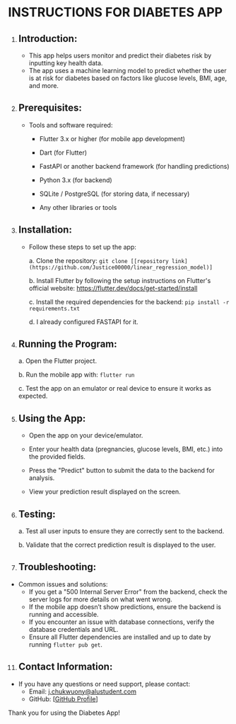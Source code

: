 # INSTRUCTIONS FOR DIABETES APP

1. ## Introduction:
   - This app helps users monitor and predict their diabetes risk by inputting key health data.
   - The app uses a machine learning model to predict whether the user is at risk for diabetes based on factors like glucose levels, BMI, age, and more.

2. ## Prerequisites:
   - Tools and software required:
     
     - Flutter 3.x or higher (for mobile app development)
       
     - Dart (for Flutter)
       
     - FastAPI or another backend framework (for handling predictions)
       
     - Python 3.x (for backend)
       
     - SQLite / PostgreSQL (for storing data, if necessary)
       
     - Any other libraries or tools

3. ## Installation:
   - Follow these steps to set up the app:
     
     a. Clone the repository: `git clone [[repository link](https://github.com/Justice00000/linear_regression_model)]`
   
     b. Install Flutter by following the setup instructions on Flutter's official website: https://flutter.dev/docs/get-started/install
     
     c. Install the required dependencies for the backend: `pip install -r requirements.txt`
     
     d. I already configured FASTAPI for it.

5. ## Running the Program:
     a. Open the Flutter project.
   
     b. Run the mobile app with: `flutter run`
   
     c. Test the app on an emulator or real device to ensure it works as expected.

7. ## Using the App:
   - Open the app on your device/emulator.
     
   - Enter your health data (pregnancies, glucose levels, BMI, etc.) into the provided fields.
     
   - Press the "Predict" button to submit the data to the backend for analysis.
     
   - View your prediction result displayed on the screen.

8. ## Testing:
     a. Test all user inputs to ensure they are correctly sent to the backend.
   
     b. Validate that the correct prediction result is displayed to the user.

10. ## Troubleshooting:
   - Common issues and solutions:
     - If you get a "500 Internal Server Error" from the backend, check the server logs for more details on what went wrong.
     - If the mobile app doesn’t show predictions, ensure the backend is running and accessible.
     - If you encounter an issue with database connections, verify the database credentials and URL.
     - Ensure all Flutter dependencies are installed and up to date by running `flutter pub get`.
       
11. ## Contact Information:
   - If you have any questions or need support, please contact:
     - Email: j.chukwuony@alustudent.com
     - GitHub: [[GitHub Profile](https://github.com/Justice00000)]

Thank you for using the Diabetes App!
